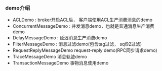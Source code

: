 ### demo介绍
- ACLDemo : broker开启ACL后， 客户端使用ACL生产消费消息的demo
- ConcurrentMessageDemo : 并发消息demo，也就是普通消息生产消费demo
- DelayMessageDemo : 延迟消息生产消费demo
- FliterMessageDemo : 消息过滤demo(包含tag过滤， sql92过滤)
- RequestReplyMessageDemo request-reply demo(RPC同步请求demo)
- TraceMessageDemo 消息轨迹demo
- TransactionMessageDemo 事物消息使用demo